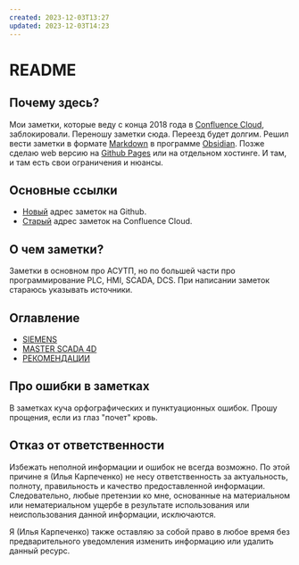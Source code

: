 ```yaml
---
created: 2023-12-03T13:27
updated: 2023-12-03T14:23
---
```

# README

## Почему здесь?

Мои заметки, которые веду с конца 2018 года в [Confluence Cloud](https://www.atlassian.com/software/confluence), заблокировали. Переношу заметки сюда. Переезд будет долгим. Решил вести заметки в формате [Markdown](https://ru.wikipedia.org/wiki/Markdown) в программе [Obsidian](https://obsidian.md/). Позже сделаю web версию на [Github Pages](https://pages.github.com/) или на отдельном хостинге. И там, и там есть свои ограничения и нюансы.

## Основные ссылки

- [Новый](https://github.com/ikarpechenko/notes)  адрес заметок на Github.
- [Старый](https://karpechenko.atlassian.net/wiki/spaces) адрес заметок на Confluence Cloud.

## О чем заметки?

Заметки в основном про АСУТП, но по большей части про программирование PLC, HMI, SCADA, DCS. При написании заметок стараюсь указывать источники.

## Оглавление

- [SIEMENS](https://github.com/ikarpechenko/notes/tree/main/SIEMENS)
- [MASTER SCADA 4D](https://github.com/ikarpechenko/notes/tree/main/MASTER%20SCADA%204D)
- [РЕКОМЕНДАЦИИ](https://github.com/ikarpechenko/notes/tree/main/%D0%A0%D0%95%D0%9A%D0%9E%D0%9C%D0%95%D0%9D%D0%94%D0%90%D0%A6%D0%98%D0%98)

## Про ошибки в заметках

В заметках куча орфографических и пунктуационных ошибок. Прошу прощения, если из глаз "почет" кровь. 

## Отказ от ответственности

Избежать неполной информации и ошибок не всегда возможно. По этой причине я (Илья Карпеченко) не несу ответственность за актуальность, полноту, правильность и качество предоставленной информации. Следовательно, любые претензии ко мне, основанные на материальном или нематериальном ущербе в результате использования или неиспользования данной информации, исключаются.

Я (Илья Карпеченко) также оставляю за собой право в любое время без предварительного уведомления изменить информацию или удалить данный ресурс.
